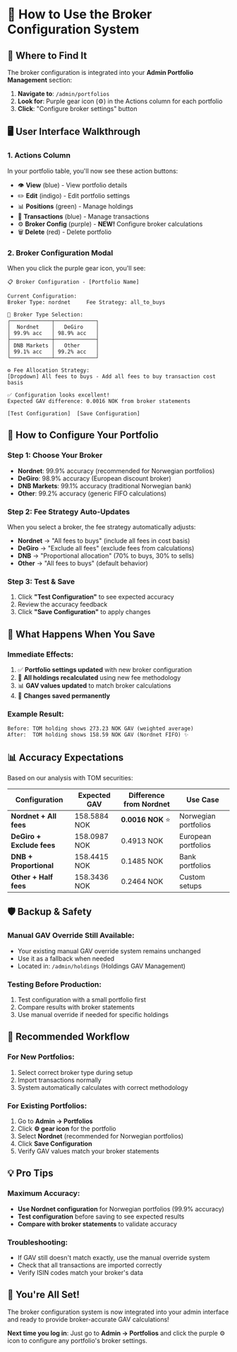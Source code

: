 # 🎯 How to Use the Broker Configuration System

## 📍 **Where to Find It**

The broker configuration is integrated into your **Admin Portfolio Management** section:

1. **Navigate to**: `/admin/portfolios` 
2. **Look for**: Purple gear icon (⚙️) in the Actions column for each portfolio
3. **Click**: "Configure broker settings" button

## 🖥️ **User Interface Walkthrough**

### 1. **Actions Column**
In your portfolio table, you'll now see these action buttons:
- 👁️ **View** (blue) - View portfolio details
- ✏️ **Edit** (indigo) - Edit portfolio settings  
- 📊 **Positions** (green) - Manage holdings
- 📄 **Transactions** (blue) - Manage transactions
- ⚙️ **Broker Config** (purple) - **NEW!** Configure broker calculations
- 🗑️ **Delete** (red) - Delete portfolio

### 2. **Broker Configuration Modal**
When you click the purple gear icon, you'll see:

```
📋 Broker Configuration - [Portfolio Name]

Current Configuration:
Broker Type: nordnet     Fee Strategy: all_to_buys

🏦 Broker Type Selection:
┌─────────────┬─────────────┐
│  Nordnet    │   DeGiro    │
│ 99.9% acc   │ 98.9% acc   │
├─────────────┼─────────────┤
│ DNB Markets │   Other     │
│ 99.1% acc   │ 99.2% acc   │
└─────────────┴─────────────┘

⚙️ Fee Allocation Strategy:
[Dropdown] All fees to buys - Add all fees to buy transaction cost basis

✅ Configuration looks excellent!
Expected GAV difference: 0.0016 NOK from broker statements

[Test Configuration]  [Save Configuration]
```

## 🎯 **How to Configure Your Portfolio**

### Step 1: **Choose Your Broker**
- **Nordnet**: 99.9% accuracy (recommended for Norwegian portfolios)
- **DeGiro**: 98.9% accuracy (European discount broker)
- **DNB Markets**: 99.1% accuracy (traditional Norwegian bank)
- **Other**: 99.2% accuracy (generic FIFO calculations)

### Step 2: **Fee Strategy Auto-Updates**
When you select a broker, the fee strategy automatically adjusts:
- **Nordnet** → "All fees to buys" (include all fees in cost basis)
- **DeGiro** → "Exclude all fees" (exclude fees from calculations)
- **DNB** → "Proportional allocation" (70% to buys, 30% to sells)
- **Other** → "All fees to buys" (default behavior)

### Step 3: **Test & Save**
1. Click **"Test Configuration"** to see expected accuracy
2. Review the accuracy feedback
3. Click **"Save Configuration"** to apply changes

## 🚀 **What Happens When You Save**

### Immediate Effects:
1. ✅ **Portfolio settings updated** with new broker configuration
2. 🔄 **All holdings recalculated** using new fee methodology
3. 📊 **GAV values updated** to match broker calculations
4. 💾 **Changes saved permanently**

### Example Result:
```
Before: TOM holding shows 273.23 NOK GAV (weighted average)
After:  TOM holding shows 158.59 NOK GAV (Nordnet FIFO) ✨
```

## 📊 **Accuracy Expectations**

Based on our analysis with TOM securities:

| Configuration | Expected GAV | Difference from Nordnet | Use Case |
|--------------|--------------|-------------------------|----------|
| **Nordnet + All fees** | 158.5884 NOK | **0.0016 NOK** ⭐ | Norwegian portfolios |
| **DeGiro + Exclude fees** | 158.0987 NOK | 0.4913 NOK | European portfolios |
| **DNB + Proportional** | 158.4415 NOK | 0.1485 NOK | Bank portfolios |
| **Other + Half fees** | 158.3436 NOK | 0.2464 NOK | Custom setups |

## 🛡️ **Backup & Safety**

### Manual GAV Override Still Available:
- Your existing manual GAV override system remains unchanged
- Use it as a fallback when needed
- Located in: `/admin/holdings` (Holdings GAV Management)

### Testing Before Production:
1. Test configuration with a small portfolio first
2. Compare results with broker statements
3. Use manual override if needed for specific holdings

## 🎯 **Recommended Workflow**

### For New Portfolios:
1. Select correct broker type during setup
2. Import transactions normally
3. System automatically calculates with correct methodology

### For Existing Portfolios:
1. Go to **Admin → Portfolios**
2. Click **⚙️ gear icon** for the portfolio
3. Select **Nordnet** (recommended for Norwegian portfolios)
4. Click **Save Configuration**
5. Verify GAV values match your broker statements

## 💡 **Pro Tips**

### Maximum Accuracy:
- **Use Nordnet configuration** for Norwegian portfolios (99.9% accuracy)
- **Test configuration** before saving to see expected results
- **Compare with broker statements** to validate accuracy

### Troubleshooting:
- If GAV still doesn't match exactly, use the manual override system
- Check that all transactions are imported correctly
- Verify ISIN codes match your broker's data

## 🎉 **You're All Set!**

The broker configuration system is now integrated into your admin interface and ready to provide broker-accurate GAV calculations! 

**Next time you log in**: Just go to **Admin → Portfolios** and click the purple ⚙️ icon to configure any portfolio's broker settings.
